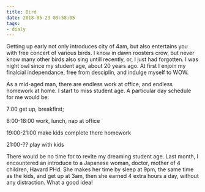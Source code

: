 ```yaml
---
title: Bird
date: 2018-05-23 09:58:05
tags:
- dialy
---
```


Getting up early not only introduces city of 4am,
but also entertains you with free concert of various birds.
I know in dawn roosters crow, but never know many other birds
also sing untill recently, or, I just had forgotten.
I was night owl since my student age, about 20 years ago.
At first I enjoin my finalcial independance,
free from desciplin, and indulge myself to WOW. 

As a mid-aged man, there are endless work at office,
and endless homework at home. I start to miss student age.
A particular day schedule for me would be: 

  7:00 get up, breakfirst;

  8:00-18:00 work, lunch, nap at office

  19:00-21:00 make kids complete there homework

  21:00-?? play with kids

There would be no time for to revite my dreaming student age.
Last month, I encountered an introduce to a Japanese woman,
doctor, mother of 4 children, Havard PHd. She makes her time
by sleep at 9pm, the same time as the kids, and get up at 3am,
then she earned 4 extra hours a day, without any distraction.
What a good idea! 

